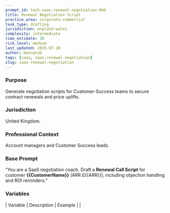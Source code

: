 ```yaml
---
prompt_id: tech-saas-renewal-negotiation-066
title: Renewal Negotiation Script
practice_area: corporate-commercial
task_type: drafting
jurisdiction: england-wales
complexity: intermediate
time_estimate: 30
risk_level: medium
last_updated: 2025-07-10
author: HannatuD
tags: [saas, saas-renewal-negotiation]
slug: saas-renewal-negotiation
---
```


### Purpose  
Generate negotiation scripts for Customer-Success teams to secure contract renewals and price uplifts.

### Jurisdiction  
United Kingdom.

### Professional Context  
Account managers and Customer Success leads.

### Base Prompt  
“You are a SaaS negotiation coach. Draft a **Renewal Call Script** for customer **\{\{CustomerName\}\}** (ARR £\{\{ARR\}\}), including objection handling and ROI reminders.”

### Variables  
| Variable | Description | Example |
|
